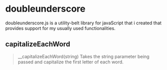 # doubleunderscore
doubleunderscore.js is a utility-belt library for javaScript that i created that provides support for my usually used functionalities.


## capitalizeEachWord
>__capitalizeEachWord(string)
>Takes the string parameter being passed and capitalize the first letter of each word.
